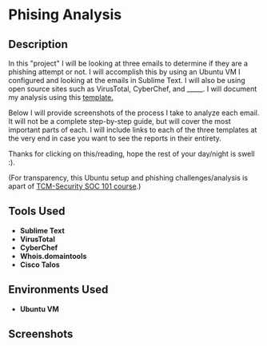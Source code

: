 # Phising Analysis

## Description
In this "project" I will be looking at three emails to determine if they are a phishing attempt or not. I will accomplish this by using an Ubuntu VM I configured and looking at the emails in Sublime Text. I will also be using open source sites such as VirusTotal, CyberChef, and _____. I will document my analysis using this <a href="https://docs.google.com/document/d/1x6iyFD8RMnvcib08EjNJcqGKYUyPSI5aYdJ1Nq38E6g/edit">template.</a><br>

Below I will provide screenshots of the process I take to analyze each email. It will not be a complete step-by-step guide, but will cover the most important parts of each. I will include links to each of the three templates at the very end in case you want to see the reports in their entirety.

Thanks for clicking on this/reading, hope the rest of your day/night is swell :).<br>

(For transparency, this Ubuntu setup and phishing challenges/analysis is apart of <a href="https://academy.tcm-sec.com/p/security-operations-soc-101">TCM-Security SOC 101 course</a>.)

## Tools Used
* **Sublime Text**
* **VirusTotal**
* **CyberChef**
* **Whois.domaintools**
* **Cisco Talos**

## Environments Used
* **Ubuntu VM**

## Screenshots
